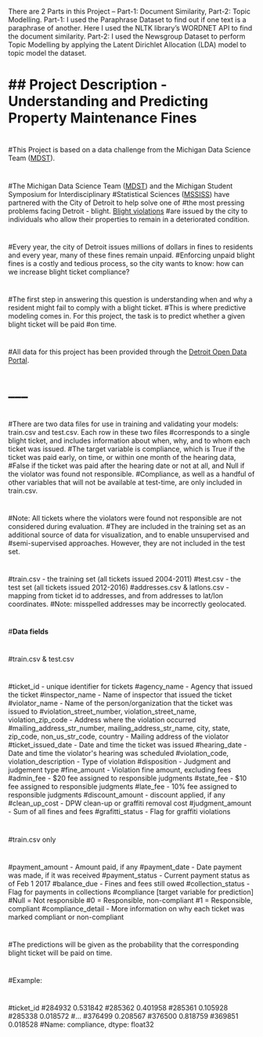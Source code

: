 There are 2 Parts in this Project – Part-1: Document Similarity, Part-2: Topic Modelling.
Part-1: I used the Paraphrase Dataset to find out if one text is a paraphrase of another. Here I used the NLTK library’s WORDNET API to find the document similarity.
Part-2: I used the Newsgroup Dataset to perform Topic Modelling by applying the Latent 
Dirichlet Allocation (LDA) model to topic model the dataset.



# ## Project Description - Understanding and Predicting Property Maintenance Fines
# 
#This Project is based on a data challenge from the Michigan Data Science Team ([MDST](http://midas.umich.edu/mdst/)). 
# 
#The Michigan Data Science Team ([MDST](http://midas.umich.edu/mdst/)) and the Michigan Student Symposium for Interdisciplinary 
#Statistical Sciences ([MSSISS](https://sites.lsa.umich.edu/mssiss/)) have partnered with the City of Detroit to help solve one of 
#the most pressing problems facing Detroit - blight. [Blight violations](http://www.detroitmi.gov/How-Do-I/Report/Blight-Complaint-FAQs)
#are issued by the city to individuals who allow their properties to remain in a deteriorated condition. 
#
#Every year, the city of Detroit issues millions of dollars in fines to residents and every year, many of these fines remain unpaid.
#Enforcing unpaid blight fines is a costly and tedious process, so the city wants to know: how can we increase blight ticket compliance?
#
# 
#The first step in answering this question is understanding when and why a resident might fail to comply with a blight ticket. 
#This is where predictive modeling comes in. For this project, the task is to predict whether a given blight ticket will be paid 
#on time.
# 
#All data for this project has been provided through the [Detroit Open Data Portal](https://data.detroitmi.gov/). 
# 
# ___
# 
#There are two data files for use in training and validating your models: train.csv and test.csv. Each row in these two files 
#corresponds to a single blight ticket, and includes information about when, why, and to whom each ticket was issued. 
#The target variable is compliance, which is True if the ticket was paid early, on time, or within one month of the hearing data, 
#False if the ticket was paid after the hearing date or not at all, and Null if the violator was found not responsible. 
#Compliance, as well as a handful of other variables that will not be available at test-time, are only included in train.csv.
# 
#Note: All tickets where the violators were found not responsible are not considered during evaluation.
#They are included in the training set as an additional source of data for visualization, and to enable unsupervised and 
#semi-supervised approaches. However, they are not included in the test set.
# 
# 
#train.csv - the training set (all tickets issued 2004-2011)
#test.csv - the test set (all tickets issued 2012-2016)
#addresses.csv & latlons.csv - mapping from ticket id to addresses, and from addresses to lat/lon coordinates. 
#Note: misspelled addresses may be incorrectly geolocated.
# 
#
# 
#**Data fields**
# 
#train.csv & test.csv
# 
#ticket_id - unique identifier for tickets
#agency_name - Agency that issued the ticket
#inspector_name - Name of inspector that issued the ticket
#violator_name - Name of the person/organization that the ticket was issued to
#violation_street_number, violation_street_name, violation_zip_code - Address where the violation occurred
#mailing_address_str_number, mailing_address_str_name, city, state, zip_code, non_us_str_code, country - Mailing address of the violator
#ticket_issued_date - Date and time the ticket was issued
#hearing_date - Date and time the violator's hearing was scheduled
#violation_code, violation_description - Type of violation
#disposition - Judgment and judgement type
#fine_amount - Violation fine amount, excluding fees
#admin_fee - $20 fee assigned to responsible judgments
#state_fee - $10 fee assigned to responsible judgments
#late_fee - 10% fee assigned to responsible judgments
#discount_amount - discount applied, if any
#clean_up_cost - DPW clean-up or graffiti removal cost
#judgment_amount - Sum of all fines and fees
#grafitti_status - Flag for graffiti violations
#     
#train.csv only
# 
#payment_amount - Amount paid, if any
#payment_date - Date payment was made, if it was received
#payment_status - Current payment status as of Feb 1 2017
#balance_due - Fines and fees still owed
#collection_status - Flag for payments in collections
#compliance [target variable for prediction] 
#Null = Not responsible
#0 = Responsible, non-compliant
#1 = Responsible, compliant
#compliance_detail - More information on why each ticket was marked compliant or non-compliant
# 
# 
# 
#The predictions will be given as the probability that the corresponding blight ticket will be paid on time.
# 
# 
#Example:
# 
#ticket_id
#284932    0.531842
#285362    0.401958
#285361    0.105928
#285338    0.018572
#...
#376499    0.208567
#376500    0.818759
#369851    0.018528
#Name: compliance, dtype: float32
